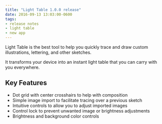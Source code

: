 ```yaml
---
title: "Light Table 1.0.0 release"
date: 2016-09-13 13:03:00-0600
tags:
- release notes
- light table
- new app
---
```


Light Table is the best tool to help you quickly trace and draw custom illustrations, lettering, and other sketches.

It transforms your device into an instant light table that you can carry with you everywhere.

## Key Features
- Dot grid with center crosshairs to help with composition
- Simple image import to facilitate tracing over a previous sketch
- Intuitive controls to allow you to adjust imported images
- Control lock to prevent unwanted image or brightness adjustments
- Brightness and background color controls
